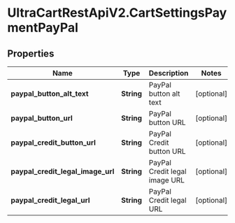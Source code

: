 # UltraCartRestApiV2.CartSettingsPaymentPayPal

## Properties
Name | Type | Description | Notes
------------ | ------------- | ------------- | -------------
**paypal_button_alt_text** | **String** | PayPal button alt text | [optional] 
**paypal_button_url** | **String** | PayPal button URL | [optional] 
**paypal_credit_button_url** | **String** | PayPal Credit button URL | [optional] 
**paypal_credit_legal_image_url** | **String** | PayPal Credit legal image URL | [optional] 
**paypal_credit_legal_url** | **String** | PayPal Credit legal URL | [optional] 


